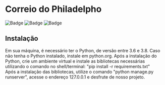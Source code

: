 # Correio do Philadelpho

![Badge](https://img.shields.io/badge/license-cps-red) ![Badge](https://img.shields.io/badge/status-entregue-green) ![Badge](https://img.shields.io/badge/python-3.6%20%7C%203.7%20%7C%203.8-blue)


## Instalação
Em sua máquina, é necessário ter o Python, de versão entre 3.6 e 3.8. Caso não tenha o Python instalado, instale em python.org.
Após a instalação do Python, crie um ambiente virtual e instale as bibliotecas necessárias utilizando o comando no shell/terminal: "pip install -r requirements.txt"
Após a instalação das bibliotecas, utilize o comando "python manage.py runserver", acesse o endereço 127.0.0.1 e desfrute de nosso projeto.
